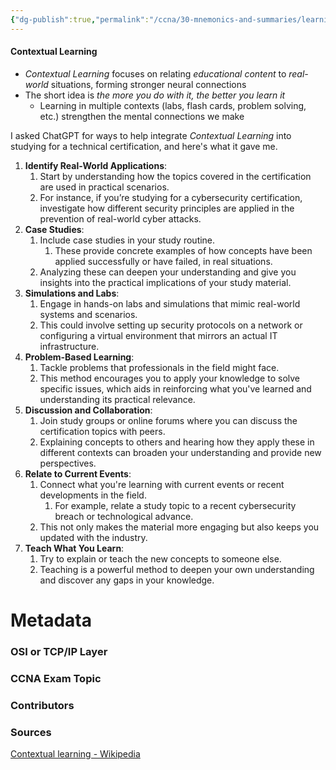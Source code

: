 ```yaml
---
{"dg-publish":true,"permalink":"/ccna/30-mnemonics-and-summaries/learning-to-study/contextual-learning/"}
---
```


#### Contextual Learning
- *Contextual Learning* focuses on relating *educational content* to *real-world* situations, forming stronger neural connections
- The short idea is *the more you do with it, the better you learn it*
	- Learning in multiple contexts (labs, flash cards, problem solving, etc.) strengthen the mental connections we make


I asked ChatGPT for ways to help integrate *Contextual Learning* into studying for a technical certification, and here's what it gave me.
1. **Identify Real-World Applications**:
	1. Start by understanding how the topics covered in the certification are used in practical scenarios.
	2. For instance, if you’re studying for a cybersecurity certification, investigate how different security principles are applied in the prevention of real-world cyber attacks.
2. **Case Studies**:
	1. Include case studies in your study routine.
		1. These provide concrete examples of how concepts have been applied successfully or have failed, in real situations.
	2. Analyzing these can deepen your understanding and give you insights into the practical implications of your study material.
3. **Simulations and Labs**:
	1. Engage in hands-on labs and simulations that mimic real-world systems and scenarios.
	2. This could involve setting up security protocols on a network or configuring a virtual environment that mirrors an actual IT infrastructure.
4. **Problem-Based Learning**:
	1. Tackle problems that professionals in the field might face.
	2. This method encourages you to apply your knowledge to solve specific issues, which aids in reinforcing what you've learned and understanding its practical relevance.
5. **Discussion and Collaboration**:
	1. Join study groups or online forums where you can discuss the certification topics with peers.
	2. Explaining concepts to others and hearing how they apply these in different contexts can broaden your understanding and provide new perspectives.
6. **Relate to Current Events**:
	1. Connect what you're learning with current events or recent developments in the field.
		1. For example, relate a study topic to a recent cybersecurity breach or technological advance.
	2. This not only makes the material more engaging but also keeps you updated with the industry.
7. **Teach What You Learn**:
	1. Try to explain or teach the new concepts to someone else.
	2. Teaching is a powerful method to deepen your own understanding and discover any gaps in your knowledge.


# Metadata
### OSI or TCP/IP Layer

### CCNA Exam Topic

### Contributors

### Sources
[Contextual learning - Wikipedia](https://en.wikipedia.org/wiki/Contextual_learning)
